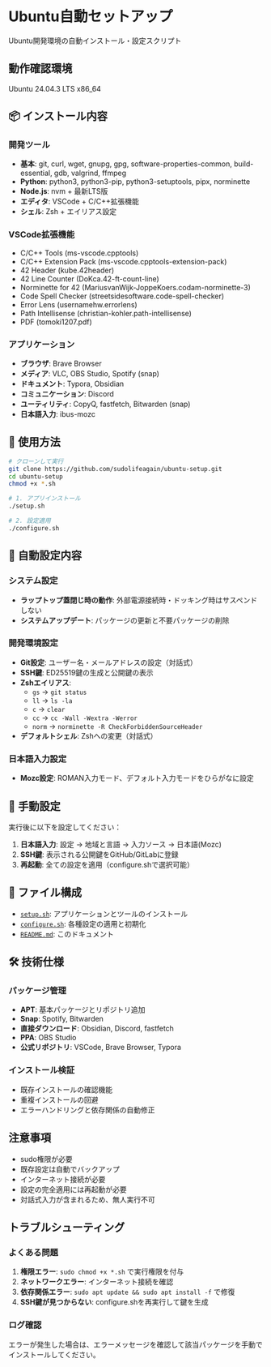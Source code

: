 # Ubuntu自動セットアップ

Ubuntu開発環境の自動インストール・設定スクリプト

## 動作確認環境

Ubuntu 24.04.3 LTS x86_64

## 📦 インストール内容

### 開発ツール
- **基本**: git, curl, wget, gnupg, gpg, software-properties-common, build-essential, gdb, valgrind, ffmpeg
- **Python**: python3, python3-pip, python3-setuptools, pipx, norminette
- **Node.js**: nvm + 最新LTS版
- **エディタ**: VSCode + C/C++拡張機能
- **シェル**: Zsh + エイリアス設定

### VSCode拡張機能
- C/C++ Tools (ms-vscode.cpptools)
- C/C++ Extension Pack (ms-vscode.cpptools-extension-pack)
- 42 Header (kube.42header)
- 42 Line Counter (DoKca.42-ft-count-line)
- Norminette for 42 (MariusvanWijk-JoppeKoers.codam-norminette-3)
- Code Spell Checker (streetsidesoftware.code-spell-checker)
- Error Lens (usernamehw.errorlens)
- Path Intellisense (christian-kohler.path-intellisense)
- PDF (tomoki1207.pdf)

### アプリケーション
- **ブラウザ**: Brave Browser
- **メディア**: VLC, OBS Studio, Spotify (snap)
- **ドキュメント**: Typora, Obsidian
- **コミュニケーション**: Discord
- **ユーティリティ**: CopyQ, fastfetch, Bitwarden (snap)
- **日本語入力**: ibus-mozc

## 🚀 使用方法

```bash
# クローンして実行
git clone https://github.com/sudolifeagain/ubuntu-setup.git
cd ubuntu-setup
chmod +x *.sh

# 1. アプリインストール
./setup.sh

# 2. 設定適用
./configure.sh
```

## 🔧 自動設定内容

### システム設定
- **ラップトップ蓋閉じ時の動作**: 外部電源接続時・ドッキング時はサスペンドしない
- **システムアップデート**: パッケージの更新と不要パッケージの削除

### 開発環境設定
- **Git設定**: ユーザー名・メールアドレスの設定（対話式）
- **SSH鍵**: ED25519鍵の生成と公開鍵の表示
- **Zshエイリアス**:
  - `gs` → `git status`
  - `ll` → `ls -la`
  - `c` → `clear`
  - `cc` → `cc -Wall -Wextra -Werror`
  - `norm` → `norminette -R CheckForbiddenSourceHeader`
- **デフォルトシェル**: Zshへの変更（対話式）

### 日本語入力設定
- **Mozc設定**: ROMAN入力モード、デフォルト入力モードをひらがなに設定

## 🔧 手動設定

実行後に以下を設定してください：

1. **日本語入力**: 設定 → 地域と言語 → 入力ソース → 日本語(Mozc)
2. **SSH鍵**: 表示される公開鍵をGitHub/GitLabに登録
3. **再起動**: 全ての設定を適用（configure.shで選択可能）

## 📁 ファイル構成

- [`setup.sh`](setup.sh): アプリケーションとツールのインストール
- [`configure.sh`](configure.sh): 各種設定の適用と初期化
- [`README.md`](README.md): このドキュメント

## 🛠️ 技術仕様

### パッケージ管理
- **APT**: 基本パッケージとリポジトリ追加
- **Snap**: Spotify, Bitwarden
- **直接ダウンロード**: Obsidian, Discord, fastfetch
- **PPA**: OBS Studio
- **公式リポジトリ**: VSCode, Brave Browser, Typora

### インストール検証
- 既存インストールの確認機能
- 重複インストールの回避
- エラーハンドリングと依存関係の自動修正

## 注意事項

- sudo権限が必要
- 既存設定は自動でバックアップ
- インターネット接続が必要
- 設定の完全適用には再起動が必要
- 対話式入力が含まれるため、無人実行不可

## トラブルシューティング

### よくある問題
1. **権限エラー**: `sudo chmod +x *.sh` で実行権限を付与
2. **ネットワークエラー**: インターネット接続を確認
3. **依存関係エラー**: `sudo apt update && sudo apt install -f` で修復
4. **SSH鍵が見つからない**: configure.shを再実行して鍵を生成

### ログ確認
エラーが発生した場合は、エラーメッセージを確認して該当パッケージを手動でインストールしてください。

